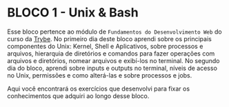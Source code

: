 # BLOCO 1 - Unix & Bash

Esse bloco pertence ao módulo de `Fundamentos do Desenvolvimento Web` do curso da [Trybe](https://www.betrybe.com/). 
No primeiro dia deste bloco aprendi sobre os principais componentes do Unix: Kernel, Shell e Aplicativos, sobre processos e arquivos, hierarquia de diretórios e comandos para fazer operações com arquivos e diretórios, nomear arquivos e exibí-los no terminal.
No segundo dia do bloco, aprendi sobre inputs e outputs no terminal, níveis de acesso no Unix, permissões e como alterá-las e sobre processos e jobs.

Aqui você encontrará os exercícios que desenvolvi para fixar os conhecimentos que adquiri ao longo desse bloco.